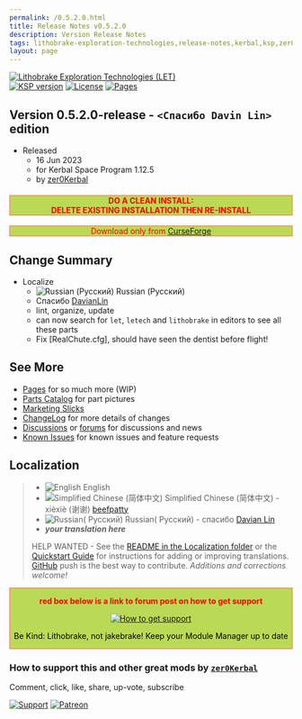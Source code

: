 ```yaml
---
permalink: /0.5.2.0.html
title: Release Notes v0.5.2.0
description: Version Release Notes
tags: lithobrake-exploration-technologies,release-notes,kerbal,ksp,zer0Kerbal,zedK
layout: page
---
```

<!-- ReleaseLayout.md v1.0.2.0
Lithobrake Exploration Technologies (LET)
created: 10 Feb 2022
updated: 15 Jun 2023

TEMPLATE: ReleaseLayout.md v1.3.7.0
created: 11 Aug 2018
updated: 29 May 2023 -->
[![Lithobrake Exploration Technologies (LET)][SHD:mod]][CRSFG:url]  
[![KSP version][KSP:shd]][KSP:url] [![License][LIC:shd]][LIC:url] [![Pages][SHD:pgs]][pages]

## Version 0.5.2.0-release - `<Спасибо Davin Lin>` edition

* Released
  * 16 Jun 2023
  * for Kerbal Space Program 1.12.5
  * by [zer0Kerbal](https://github.com/zer0Kerbal)

<h4 style="border:0.5px solid Tomato; background-color: #bada55; color: #FF0000; text-align:center"><b>DO A CLEAN INSTALL:</br> DELETE EXISTING INSTALLATION THEN RE-INSTALL</b></h4><p style="border:0.5px solid Tomato; background-color: #bada55; color: #FF0000; text-align:center">Download only from <a href="https://www.curseforge.com/kerbal/ksp-mods/LithobrakeExplorationTechnologies/files">CurseForge</a></p>

## Change Summary

* Localize
  * ![Russian (Русский)](https://raw.githubusercontent.com/zer0Kerbal/zer0Kerbal/master/img/RU.png) Russian (Русский)
  * Спасибо [DavianLin](https://github/DavianLin)
  * lint, organize, update
  * can now search for `let`, `letech` and `lithobrake` in editors to see all these parts
  * Fix [RealChute.cfg], should have seen the dentist before flight!

## See More

* [Pages][pages] for so much more (WIP)
* [Parts Catalog][parts] for part pictures
* [Marketing Slicks][markt]
* [ChangeLog][chlog] for more details of changes
* [Discussions][discu] or [forums][forum] for discussions and news
* [Known Issues][issue] for known issues and feature requests

## Localization

>* ![English](https://raw.githubusercontent.com/zer0Kerbal/zer0Kerbal/master/img/EN.png) English
>* ![Simplified Chinese (简体中文)](https://raw.githubusercontent.com/zer0Kerbal/zer0Kerbal/master/img/CH.png) Simplified Chinese (简体中文) - xièxiè (谢谢) [beefpatty](https://github.com/beefpatty)
>* ![Russian( Русский)](https://raw.githubusercontent.com/zer0Kerbal/zer0Kerbal/master/img/RU.png) Russian( Русский) -  спасибо [Davian Lin](https://github.com/DavianLin)
>* ***your translation here***
>
> HELP WANTED - See the [README in the Localization folder][lreadme] or the [Quickstart Guide][qstart] for instructions for adding or improving translations. [GitHub][GitHub:url] push is the best way to contribute. *Additions and corrections welcome!*

<div style="border:0.5px solid Tomato; background-color: #BADA55; color: #FF0000; text-align:center">
  <p><b>red box below is a link to forum post on how to get support</b></p>
  <a href="https://forum.kerbalspaceprogram.com/index.php?/topic/83212-*">
    <p><img src="https://i.postimg.cc/vHP6zmrw/image.png" alt="How to get support"></p></a>
  <p style="color: #000000;">Be Kind: Lithobrake, not jakebrake! Keep your Module Manager up to date</p>
</div>

### How to support this and other great mods by [`zer0Kerbal`][zer0Kerbal]

Comment, click, like, share, up-vote, subscribe

[![Support][PAYPAL:img]][PAYPAL:url] [![Patreon][PATREON:img]][PATREON:url]

<!-- links -->
[chlog]: https://github.com/zer0Kerbal/LithobrakeExplorationTechnologies/blob/master/changelog.md "Changelog"
[discu]: https://github.com/zer0Kerbal/LithobrakeExplorationTechnologies/discussions "Discussions"
[forum]: https://forum.kerbalspaceprogram.com/index.php?/topic/206860-* "Lithobrake Exploration Technologies (LET)"
[issue]: https://github.com/zer0Kerbal/LithobrakeExplorationTechnologies/issues "Issue Tracker"
[markt]: https://zer0kerbal.github.io/LithobrakeExplorationTechnologies/Marketing "Marketing Slicks"
[pages]: https://zer0kerbal.github.io/LithobrakeExplorationTechnologies/ "GitHub Pages"
[parts]: https://zer0kerbal.github.io/LithobrakeExplorationTechnologies/PartsCatalog "Parts Catalog"

<!-- shields -->
[SHD:mod]: https://img.shields.io/badge/Lithobrake%20Exploration%20Technologies%20(LET)%20v-0.5.2.0--release-BADA55.svg?style=plastic&labelColor=darkgreen "0.5.2.0-release"
[SHD:pgs]: https://img.shields.io/badge/GitHub-Pages-white?style=plastic&labelColor=9cf&logoColor=181717&logo=github/ "GitHub IO"

[CRSFG:url]: https://www.curseforge.com/kerbal/ksp-mods/LithobrakeExplorationTechnologies/files "Curseforge"
[GITHUB:url]: https://github.com/zer0Kerbal/LithobrakeExplorationTechnologies/ "GitHub"

[KSP:url]: http://kerbalspaceprogram.com/ "Kerbal Space Program"
[KSP:shd]: https://img.shields.io/badge/KSP-1.12.5-blue.svg?style=plastic&labelColor=black "Kerbal Space Program"

<!--- license -->
[LIC:url]: https://creativecommons.org/licenses/by-nc-sa/4.0/ "CC BY-NC-SA 4.0+ARR"
[LIC:shd]: https://img.shields.io/badge/License-CC%20BY--NC--SA%204.0-ef9421?labelColor=black&style=plastic&logoColor=ef9421&logo=creativecommons "CC BY-NC-SA 4.0+ARR"

[PAYPAL:img]: https://img.shields.io/badge/Buy%20me%20some%20-LFO-BADA55?style=for-the-badge&logo=paypal&labelColor=FFDD00 "PayPal"
[PAYPAL:url]: https://www.paypal.com/donate?hosted_button_id=DC22YHMEJREKL "PayPal"
[PATREON:img]: https://img.shields.io/badge/Patreon%20-Patreonize-FF424D?style=for-the-badge&logo=patreon "Patreon"
[PATREON:url]: https://www.patreon.com/zer0Kerbal/membership "Patreon"

[lreadme]: https://github.com/zer0Kerbal/zer0Kerbal/blob/master/Localization/readme.md "Localization Readme"
[qstart]: https://github.com/zer0Kerbal/zer0Kerbal/blob/master/Localization/quickstart.md "Quickstart"

[zer0Kerbal]: https://forum.kerbalspaceprogram.com/index.php?/profile/190933-*/ "zer0Kerbal"

<!-- THIS FILE: CC BY-ND 4.0 by zer0Kerbal -->